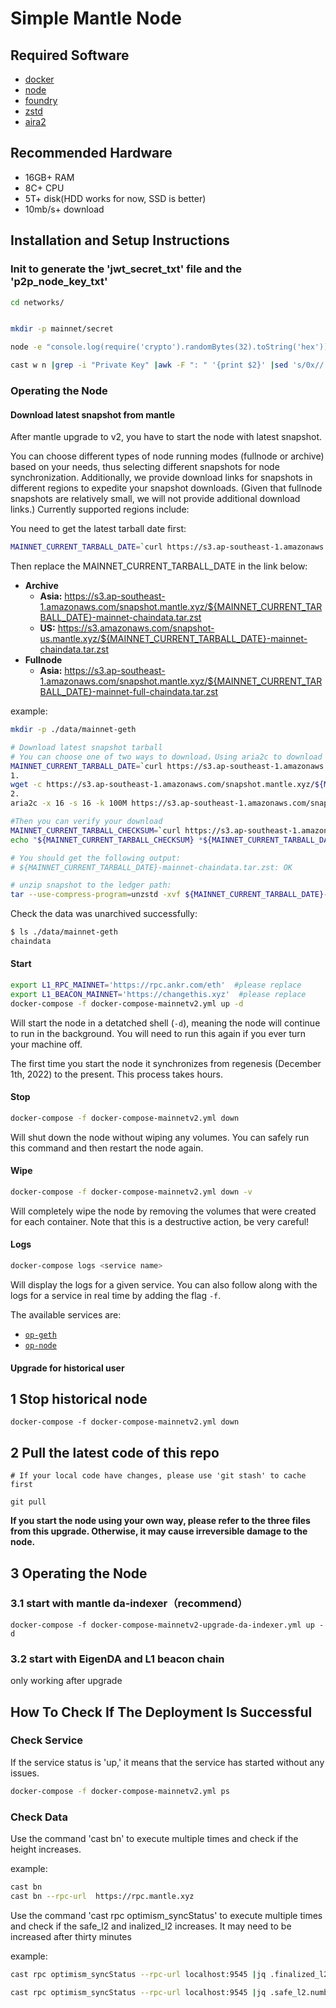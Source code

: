 # Simple Mantle Node

## Required Software

- [docker](https://docs.docker.com/engine/install/)
- [node](https://nodejs.org/en/download/)
- [foundry](https://github.com/foundry-rs/foundry/releases)
- [zstd](https://github.com/facebook/zstd)
- [aira2](https://aria2.github.io/)
## Recommended Hardware

- 16GB+ RAM
- 8C+ CPU
- 5T+ disk(HDD works for now, SSD is better)
- 10mb/s+ download

## Installation and Setup Instructions

### Init to generate the 'jwt_secret_txt' file and the 'p2p_node_key_txt'

```sh
cd networks/


mkdir -p mainnet/secret

node -e "console.log(require('crypto').randomBytes(32).toString('hex'))" > mainnet/secret/jwt_secret_txt

cast w n |grep -i "Private Key" |awk -F ": " '{print $2}' |sed 's/0x//' > mainnet/secret/p2p_node_key_txt
```

### Operating the Node

#### Download latest snapshot from mantle

After mantle upgrade to v2, you have to start the node with latest snapshot.

You can choose different types of node running modes (fullnode or archive) based on your needs, thus selecting different snapshots for node synchronization. Additionally, we provide download links for snapshots in different regions to expedite your snapshot downloads. (Given that fullnode snapshots are relatively small, we will not provide additional download links.) Currently supported regions include:

You need to get the latest tarball date first:
```sh
MAINNET_CURRENT_TARBALL_DATE=`curl https://s3.ap-southeast-1.amazonaws.com/snapshot.mantle.xyz/current.info`
```

Then replace the MAINNET_CURRENT_TARBALL_DATE in the link below:
- **Archive**
  - **Asia:** https://s3.ap-southeast-1.amazonaws.com/snapshot.mantle.xyz/${MAINNET_CURRENT_TARBALL_DATE}-mainnet-chaindata.tar.zst
  - **US:** https://s3.amazonaws.com/snapshot-us.mantle.xyz/${MAINNET_CURRENT_TARBALL_DATE}-mainnet-chaindata.tar.zst
- **Fullnode**
  - **Asia:** https://s3.ap-southeast-1.amazonaws.com/snapshot.mantle.xyz/${MAINNET_CURRENT_TARBALL_DATE}-mainnet-full-chaindata.tar.zst

example:

```sh
mkdir -p ./data/mainnet-geth

# Download latest snapshot tarball
# You can choose one of two ways to download，Using aria2c to download can improve download speed, but you need to install aria2
MAINNET_CURRENT_TARBALL_DATE=`curl https://s3.ap-southeast-1.amazonaws.com/snapshot.mantle.xyz/current.info`
1.
wget -c https://s3.ap-southeast-1.amazonaws.com/snapshot.mantle.xyz/${MAINNET_CURRENT_TARBALL_DATE}-mainnet-chaindata.tar.zst
2.
aria2c -x 16 -s 16 -k 100M https://s3.ap-southeast-1.amazonaws.com/snapshot.mantle.xyz/${MAINNET_CURRENT_TARBALL_DATE}-mainnet-chaindata.tar.zst

#Then you can verify your download
MAINNET_CURRENT_TARBALL_CHECKSUM=`curl https://s3.ap-southeast-1.amazonaws.com/snapshot.mantle.xyz/${MAINNET_CURRENT_TARBALL_DATE}-mainnet-chaindata.tar.zst.sha256sum | awk '{print $1}'`
echo "${MAINNET_CURRENT_TARBALL_CHECKSUM} *${MAINNET_CURRENT_TARBALL_DATE}-mainnet-chaindata.tar.zst" | shasum -a 256 --check

# You should get the following output:
# ${MAINNET_CURRENT_TARBALL_DATE}-mainnet-chaindata.tar.zst: OK

# unzip snapshot to the ledger path:
tar --use-compress-program=unzstd -xvf ${MAINNET_CURRENT_TARBALL_DATE}-mainnet-chaindata.tar.zst -C ./data/mainnet-geth

```

Check the data was unarchived successfully:

```sh
$ ls ./data/mainnet-geth
chaindata
```

#### Start

```sh
export L1_RPC_MAINNET='https://rpc.ankr.com/eth'  #please replace
export L1_BEACON_MAINNET='https://changethis.xyz'  #please replace
docker-compose -f docker-compose-mainnetv2.yml up -d
```

Will start the node in a detatched shell (`-d`), meaning the node will continue to run in the background.
You will need to run this again if you ever turn your machine off.

The first time you start the node it synchronizes from regenesis (December 1th, 2022) to the present.
This process takes hours.

#### Stop

```sh
docker-compose -f docker-compose-mainnetv2.yml down

```

Will shut down the node without wiping any volumes.
You can safely run this command and then restart the node again.

#### Wipe

```sh
docker-compose -f docker-compose-mainnetv2.yml down -v
```

Will completely wipe the node by removing the volumes that were created for each container.
Note that this is a destructive action, be very careful!

#### Logs

```sh
docker-compose logs <service name>
```

Will display the logs for a given service.
You can also follow along with the logs for a service in real time by adding the flag `-f`.

The available services are:

- [`op-geth`](#mantle-node)
- [`op-node`](#mantle-node)

#### Upgrade for historical user

## 1 Stop historical node

```
docker-compose -f docker-compose-mainnetv2.yml down
```

## 2 Pull the latest code of this repo

```
# If your local code have changes, please use 'git stash' to cache first

git pull 
```

**If you start the node using your own way, please refer to the three files from this upgrade. Otherwise, it may cause irreversible damage to the node.**

## 3 Operating the Node

### 3.1 start with mantle da-indexer（recommend）


```
docker-compose -f docker-compose-mainnetv2-upgrade-da-indexer.yml up -d
```

### 3.2 start with EigenDA and L1 beacon chain 

only working after upgrade 

## How To Check If The Deployment Is Successful

### Check Service

If the service status is 'up,' it means that the service has started without any issues.

```sh
docker-compose -f docker-compose-mainnetv2.yml ps
```

### Check Data

Use the command 'cast bn' to execute multiple times and check if the height increases.

example:

```sh
cast bn
cast bn --rpc-url  https://rpc.mantle.xyz
```

Use the command 'cast rpc optimism_syncStatus' to execute multiple times and check if the safe_l2 and inalized_l2 increases.
It may need to be increased after thirty minutes

example:

```sh
cast rpc optimism_syncStatus --rpc-url localhost:9545 |jq .finalized_l2.number

cast rpc optimism_syncStatus --rpc-url localhost:9545 |jq .safe_l2.number
```
